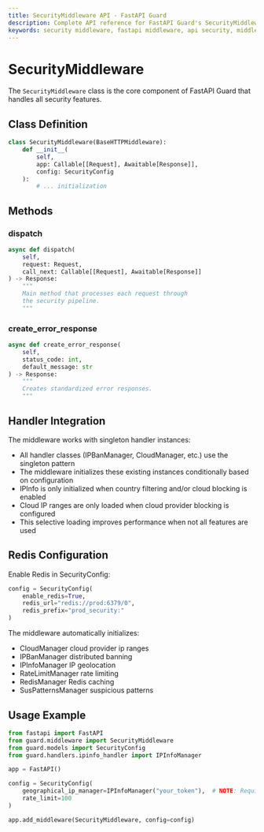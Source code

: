 ```yaml
---
title: SecurityMiddleware API - FastAPI Guard
description: Complete API reference for FastAPI Guard's SecurityMiddleware class and its configuration options
keywords: security middleware, fastapi middleware, api security, middleware configuration
---
```


# SecurityMiddleware

The `SecurityMiddleware` class is the core component of FastAPI Guard that handles all security features.

## Class Definition

```python
class SecurityMiddleware(BaseHTTPMiddleware):
    def __init__(
        self,
        app: Callable[[Request], Awaitable[Response]],
        config: SecurityConfig
    ):
        # ... initialization
```

## Methods

### dispatch

```python
async def dispatch(
    self,
    request: Request,
    call_next: Callable[[Request], Awaitable[Response]]
) -> Response:
    """
    Main method that processes each request through
    the security pipeline.
    """
```

### create_error_response

```python
async def create_error_response(
    self,
    status_code: int,
    default_message: str
) -> Response:
    """
    Creates standardized error responses.
    """
```

## Handler Integration
The middleware works with singleton handler instances:

- All handler classes (IPBanManager, CloudManager, etc.) use the singleton pattern
- The middleware initializes these existing instances conditionally based on configuration
- IPInfo is only initialized when country filtering and/or cloud blocking is enabled
- Cloud IP ranges are only loaded when cloud provider blocking is configured
- This selective loading improves performance when not all features are used

## Redis Configuration
Enable Redis in SecurityConfig:

```python
config = SecurityConfig(
    enable_redis=True,
    redis_url="redis://prod:6379/0",
    redis_prefix="prod_security:"
)
```

The middleware automatically initializes:
- CloudManager cloud provider ip ranges
- IPBanManager distributed banning
- IPInfoManager IP geolocation
- RateLimitManager rate limiting
- RedisManager Redis caching
- SusPatternsManager suspicious patterns

## Usage Example

```python
from fastapi import FastAPI
from guard.middleware import SecurityMiddleware
from guard.models import SecurityConfig
from guard.handlers.ipinfo_handler import IPInfoManager

app = FastAPI()

config = SecurityConfig(
    geographical_ip_manager=IPInfoManager("your_token"),  # NOTE: Required when using country blocking
    rate_limit=100
)

app.add_middleware(SecurityMiddleware, config=config)
```